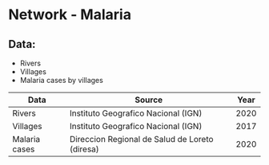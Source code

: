 # **Network - Malaria**
## **Data:** 
 - Rivers
 - Villages 
 - Malaria cases by villages

<center>

| Data         | Source | Year
---------------|--------|------
Rivers         | Instituto Geografico Nacional (IGN) | 2020
Villages       | Instituto Geografico Nacional (IGN) | 2017
Malaria cases  | Direccion Regional de Salud de Loreto (diresa) | 2020

</center>







